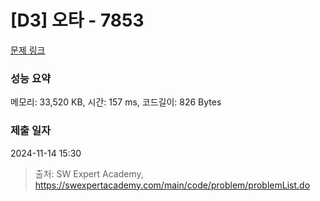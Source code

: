 # [D3] 오타 - 7853 

[문제 링크](https://swexpertacademy.com/main/code/problem/problemDetail.do?contestProbId=AWttUKkq5hQDFASy) 

### 성능 요약

메모리: 33,520 KB, 시간: 157 ms, 코드길이: 826 Bytes

### 제출 일자

2024-11-14 15:30



> 출처: SW Expert Academy, https://swexpertacademy.com/main/code/problem/problemList.do
